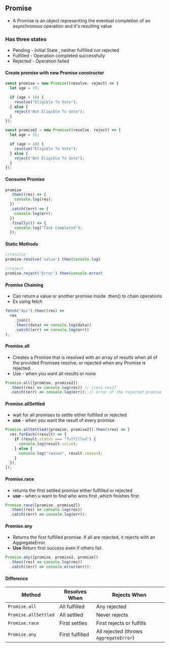 ## Promise

- A Promise is an object representing the eventual completion of an asynchronous operation
  and it's resulting value

### Has three states

- Pending - Initial State , neither fulfilled nor rejected
- Fulfilled - Operation completed successfully
- Rejected - Operation failed

#### Create promise with new Promise constructor

```javascript
const promise = new Promise((resolve, reject) => {
  let age = 19;

  if (age > 18) {
    resolve("Eligible To Vote");
  } else {
    reject("Not Eligible To Vote");
  }
});

const promise2 = new Promise((resolve, reject) => {
  let age = 15;

  if (age > 18) {
    resolve("Eligible To Vote");
  } else {
    reject("Not Eligible To Vote");
  }
});
```

#### Consume Promise

```javascript
promise
  .then((res) => {
    console.log(res);
  })
  .catch((err) => {
    console.log(err);
  })
  .finally(() => {
    console.log("Task Completed");
  });
```

#### Static Methods

```javascript
//resolve
promise.resolve('value').then(console.log)

//reject
promise.reject('Error').then(console.error)
```


#### Promise Chaining

- Can return a value or another promise inside .then() to chain operations
- Ex using fetch

```javascript
fetch("Api").then((res) =>
  res
    .json()
    .then((data) => console.log(data))
    .catch((err) => console.log(err))
);
````

#### Promise.all

- Creates a Promise that is resolved with an array of results when all of the provided Promises resolve, or rejected when any Promise is rejected.
- Use - when you want all results or none

```javascript
Promise.all([promise, promise2])
  .then((res) => console.log(res)) // [res1.res2]
  .catch((err) => console.log(err)); // error of the rejected promise
```

#### Promise.allSettled

- wait for all promises to settle either fulfilled or rejected
- **use** - when you want the result of every promise

```javascript
Promise.allSettled([promise, promise2]).then((res) => [
  res.forEach((result) => {
    if (result.status === "fulfilled") {
      console.log(result.value);
    } else {
      console.log("reason", result.reason);
    }
  }),
]);
```

#### Promise.race

- returns the first settled promise either fulfilled or rejected
- **use** - when u want to find who wins first ,which finishes first

```javascript
Promise.race([promise, promise2])
  .then((res) => console.log(res))
  .catch((err) => console.log(err));
```

#### Promise.any

- Returns the first fulfilled promise. If all are rejected, it rejects with an AggregateError.
- **Use** Return first success even if others fail.

```javascript
Promise.any([promise, promise2, promise])
  .then((res) => console.log(res))
  .catch((err) => console.error(err));
```

#### Difference

| Method               | Resolves When   | Rejects When                           |
| -------------------- | --------------- | -------------------------------------- |
| `Promise.all`        | All fulfilled   | Any rejected                           |
| `Promise.allSettled` | All settled     | Never rejects                          |
| `Promise.race`       | First settles   | First rejects or fulfills              |
| `Promise.any`        | First fulfilled | All rejected (throws `AggregateError`) |
